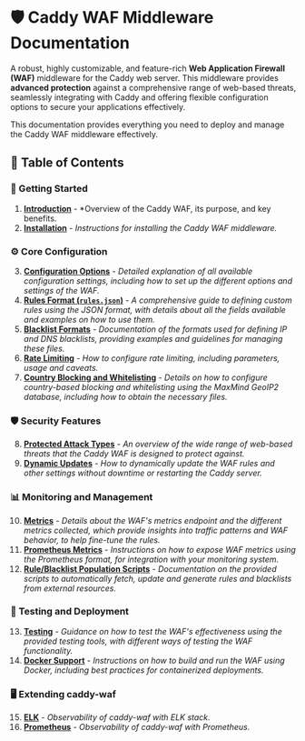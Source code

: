 # 🛡️ Caddy WAF Middleware Documentation

A robust, highly customizable, and feature-rich **Web Application Firewall (WAF)** middleware for the Caddy web server. This middleware provides **advanced protection** against a comprehensive range of web-based threats, seamlessly integrating with Caddy and offering flexible configuration options to secure your applications effectively.

This documentation provides everything you need to deploy and manage the Caddy WAF middleware effectively.

## 📑 Table of Contents

### 🚀 Getting Started

1.  **[Introduction](introduction.md)** - *Overview of the Caddy WAF, its purpose, and key benefits.
2.  **[Installation](installation.md)** - *Instructions for installing the Caddy WAF middleware.* 

### ⚙️ Core Configuration

3.  **[Configuration Options](configuration.md)** - *Detailed explanation of all available configuration settings, including how to set up the different options and settings of the WAF.*
4.  **[Rules Format (`rules.json`)](rules.md)** - *A comprehensive guide to defining custom rules using the JSON format, with details about all the fields available and examples on how to use them.*
5.   **[Blacklist Formats](blacklists.md)** - *Documentation of the formats used for defining IP and DNS blacklists, providing examples and guidelines for managing these files.*
6.   **[Rate Limiting](ratelimit.md)** - *How to configure rate limiting, including parameters, usage and caveats.*
7.  **[Country Blocking and Whitelisting](geoblocking.md)** - *Details on how to configure country-based blocking and whitelisting using the MaxMind GeoIP2 database, including how to obtain the necessary files.*

### 🛡️ Security Features

8.  **[Protected Attack Types](attacks.md)** - *An overview of the wide range of web-based threats that the Caddy WAF is designed to protect against.*
9. **[Dynamic Updates](dynamicupdates.md)** - *How to dynamically update the WAF rules and other settings without downtime or restarting the Caddy server.*

### 📊 Monitoring and Management

10. **[Metrics](metrics.md)** - *Details about the WAF's metrics endpoint and the different metrics collected, which provide insights into traffic patterns and WAF behavior, to help fine-tune the rules.*
11. **[Prometheus Metrics](prometheus.md)** - *Instructions on how to expose WAF metrics using the Prometheus format, for integration with your monitoring system.*
12. **[Rule/Blacklist Population Scripts](scripts.md)** - *Documentation on the provided scripts to automatically fetch, update and generate rules and blacklists from external resources.*

### 🧪 Testing and Deployment

13.  **[Testing](testing.md)** - *Guidance on how to test the WAF's effectiveness using the provided testing tools, with different ways of testing the WAF functionality.*
14.  **[Docker Support](docker.md)** - *Instructions on how to build and run the WAF using Docker, including best practices for containerized deployments.*

### 🖥️ Extending caddy-waf

15. **[ELK](https://github.com/fabriziosalmi/caddy-waf/blob/main/docs/caddy-waf-elk.md)** - *Observability of caddy-waf with ELK stack.*
16. **[Prometheus](https://github.com/fabriziosalmi/caddy-waf/blob/main/docs/prometheus.md)** - *Observability of caddy-waf with Prometheus.*
